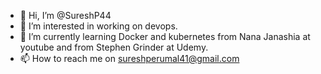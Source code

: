 - 👋 Hi, I’m @SureshP44
- 👀 I’m interested in working on devops.
- 🌱 I’m currently learning Docker and kubernetes from Nana Janashia at youtube and from Stephen Grinder at Udemy.
- 📫 How to reach me on sureshperumal41@gmail.com

<!---
SureshP44/SureshP44 is a ✨ special ✨ repository because its `README.md` (this file) appears on your GitHub profile.
You can click the Preview link to take a look at your changes.
--->
